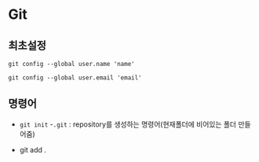 # Git

## 최초설정
```dash
git config --global user.name 'name'

git config --global user.email 'email'
```

## 명령어
- `git init`
    -`.git` : repository를 생성하는 명령어(현재폴더에 비어있는 폴더 만들어줌)

- git add . 